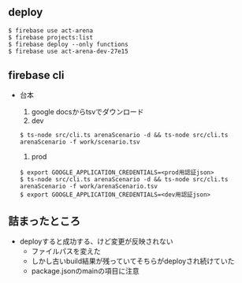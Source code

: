 #


## deploy

```
$ firebase use act-arena
$ firebase projects:list
$ firebase deploy --only functions
$ firebase use act-arena-dev-27e15
```

## firebase cli
* 台本
    1. google docsからtsvでダウンロード
    1. dev

    ```
    $ ts-node src/cli.ts arenaScenario -d && ts-node src/cli.ts arenaScenario -f work/scenario.tsv
    ```

    1. prod

    ```
    $ export GOOGLE_APPLICATION_CREDENTIALS=<prod用認証json>
    $ ts-node src/cli.ts arenaScenario -d && ts-node src/cli.ts arenaScenario -f work/arenaScenario.tsv
    $ export GOOGLE_APPLICATION_CREDENTIALS=<dev用認証json>
    ```



## 詰まったところ
* deployすると成功する、けど変更が反映されない
    * ファイルパスを変えた
    * しかし古いbuild結果が残っていてそちらがdeployされ続けていた
    * package.jsonのmainの項目に注意
